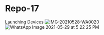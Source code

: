 # Repo-17
Launching Devices
![IMG-20210528-WA0020](https://user-images.githubusercontent.com/83945477/120066904-6c53f100-c096-11eb-95e1-9108b3a8a768.jpg)
![WhatsApp Image 2021-05-29 at 5 22 25 PM](https://user-images.githubusercontent.com/83945477/120072633-78e64280-c0b2-11eb-88da-7b54fd70ce7d.jpeg)
